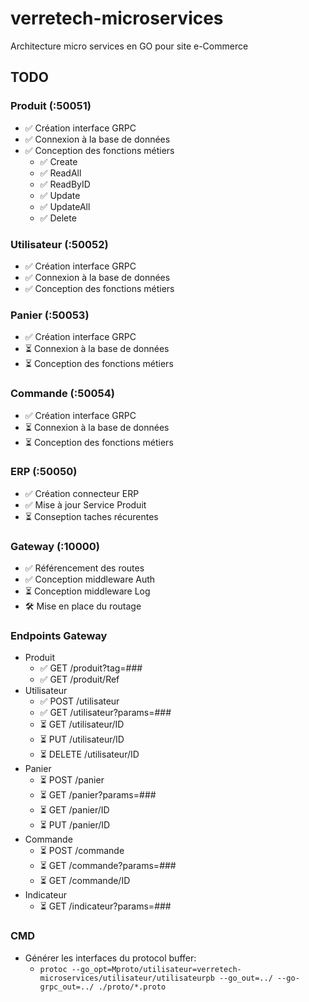 # verretech-microservices
Architecture micro services en GO pour site e-Commerce

## TODO
### Produit (:50051)
* ✅ Création interface GRPC
* ✅ Connexion à la base de données
* ✅ Conception des fonctions métiers
  * ✅ Create
  * ✅ ReadAll
  * ✅ ReadByID
  * ✅ Update
  * ✅ UpdateAll
  * ✅ Delete
### Utilisateur (:50052)
* ✅ Création interface GRPC
* ✅ Connexion à la base de données
* ✅ Conception des fonctions métiers
### Panier (:50053)
* ✅ Création interface GRPC
* ⏳ Connexion à la base de données
* ⏳ Conception des fonctions métiers
### Commande (:50054)
* ✅ Création interface GRPC
* ⏳ Connexion à la base de données
* ⏳ Conception des fonctions métiers
### ERP (:50050)
* ✅ Création connecteur ERP
* ✅ Mise à jour Service Produit
* ⏳ Conseption taches récurentes
### Gateway (:10000)
* ✅ Référencement des routes
* ✅ Conception middleware Auth
* ⏳ Conception middleware Log
* 🛠 Mise en place du routage
### Endpoints Gateway
* Produit
  * ✅ GET /produit?tag=###
  * ✅ GET /produit/Ref
* Utilisateur
  * ✅ POST /utilisateur
  * ✅ GET /utilisateur?params=###
  * ⏳ GET /utilisateur/ID
  * ⏳ PUT /utilisateur/ID
  * ⏳ DELETE /utilisateur/ID
* Panier
  * ⏳ POST /panier
  * ⏳ GET /panier?params=###
  * ⏳ GET /panier/ID
  * ⏳ PUT /panier/ID
* Commande
  * ⏳ POST /commande
  * ⏳ GET /commande?params=###
  * ⏳ GET /commande/ID
* Indicateur
  * ⏳ GET /indicateur?params=###

### CMD
* Générer les interfaces du protocol buffer:
  * ```protoc --go_opt=Mproto/utilisateur=verretech-microservices/utilisateur/utilisateurpb --go_out=../ --go-grpc_out=../ ./proto/*.proto```